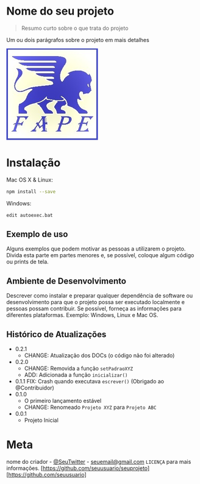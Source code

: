 # Nome do seu projeto

> Resumo curto sobre o que trata do projeto

Um ou dois parágrafos sobre o projeto em mais detalhes

![](image_FAPE.jpg)

# Instalação

Mac OS X & Linux:

```sh
npm install --save
```

Windows:

```sh
edit autoexec.bat
```

## Exemplo de uso

Alguns exemplos que podem motivar as pessoas a utilizarem o projeto.
Divida esta parte em partes menores e, se possível, coloque algum código ou prints de tela.

## Ambiente de Desenvolvimento

Descrever como instalar e preparar qualquer dependência de software ou desenvolvimento para que o projeto possa ser executado localmente e pessoas possam contribuir.
Se possível, forneça as informações para diferentes plataformas. Exemplo: Windows, Linux e Mac OS.

## Histórico de Atualizações

- 0.2.1
  - CHANGE: Atualização dos DOCs (o código não foi alterado)
- 0.2.0
  - CHANGE: Removida a função `setPadraoXYZ`
  - ADD: Adicionada a função `inicializar()`
- 0.1.1 FIX: Crash quando executava `escrever()` (Obrigado ao @Contribuidor)
- 0.1.0
  - O primeiro lançamento estável
  - CHANGE: Renomeado `Projeto XYZ` para `Projeto ABC`
- 0.0.1
  - Projeto Inicial

# Meta

nome do criador - [@SeuTwitter](https://.com/seuTwitter) - seuemail@gmail.com
`LICENÇA` para mais informações.
[https://github.com/seuusuario/seuprojeto]
[https://github.com/seuusuario]
